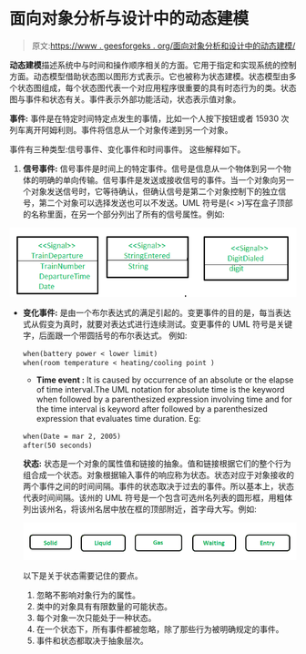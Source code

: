 # 面向对象分析与设计中的动态建模

> 原文:[https://www . geesforgeks . org/面向对象分析和设计中的动态建模/](https://www.geeksforgeeks.org/dynamic-modelling-in-object-oriented-analysis-and-design/)

**动态建模**描述系统中与时间和操作顺序相关的方面。它用于指定和实现系统的控制方面。动态模型借助状态图以图形方式表示。它也被称为状态建模。状态模型由多个状态图组成，每个状态图代表一个对应用程序很重要的具有时态行为的类。状态图与事件和状态有关。事件表示外部功能活动，状态表示值对象。

**事件:**
事件是在特定时间特定点发生的事情，比如一个人按下按钮或者 15930 次列车离开阿姆利则。事件将信息从一个对象传递到另一个对象。

事件有三种类型:信号事件、变化事件和时间事件。
这些解释如下。

1.  **信号事件:**
    信号事件是时间上的特定事件。信号是信息从一个物体到另一个物体的明确的单向传输。信号事件是发送或接收信号的事件。当一个对象向另一个对象发送信号时，它等待确认，但确认信号是第二个对象控制下的独立信号，第二个对象可以选择发送也可以不发送。UML 符号是(< >)写在盒子顶部的名称里面，在另一个部分列出了所有的信号属性。例如:

![](img/6ddefdd3fcd996dd8d5dc50eee770f91.png)

*   **变化事件:**
    是由一个布尔表达式的满足引起的。变更事件的目的是，每当表达式从假变为真时，就要对表达式进行连续测试。变更事件的 UML 符号是关键字，后面跟一个带圆括号的布尔表达式。
    例如:

    ```
    when(battery power < lower limit)
    when(room temperature < heating/cooling point ) 
    ```

    *   **Time event :**
    It is caused by occurrence of an absolute or the elapse of time interval.The UML notation for absolute time is the keyword when followed by a parenthesized expression involving time and for the time interval is keyword after followed by a parenthesized expression that evaluates time duration.
    Eg:

    ```
    when(Date = mar 2, 2005)
    after(50 seconds) 
    ```

    **状态:**
    状态是一个对象的属性值和链接的抽象。值和链接根据它们的整个行为组合成一个状态。对象根据输入事件的响应称为状态。状态对应于对象接收的两个事件之间的时间间隔。事件的状态取决于过去的事件。所以基本上，状态代表时间间隔。该州的 UML 符号是一个包含可选州名列表的圆形框，用粗体列出该州名，将该州名居中放在框的顶部附近，首字母大写。例如:

    ![](img/b883ab607c1e2c1c178ce932a6f98898.png)

    以下是关于状态需要记住的要点。

    1.  忽略不影响对象行为的属性。
    2.  类中的对象具有有限数量的可能状态。
    3.  每个对象一次只能处于一种状态。
    4.  在一个状态下，所有事件都被忽略，除了那些行为被明确规定的事件。
    5.  事件和状态都取决于抽象层次。